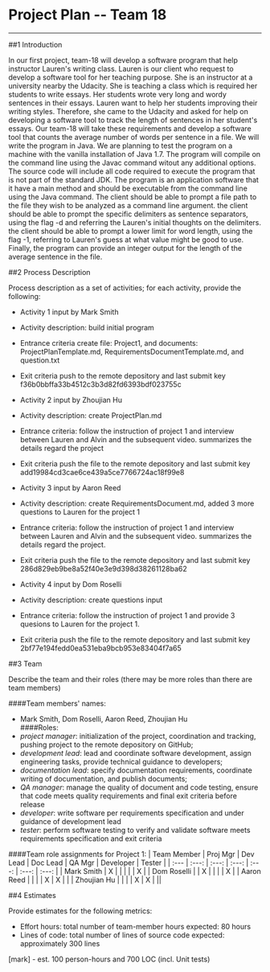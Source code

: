 # **Project Plan -- Team 18**
-------------------------
##1 Introduction

In our first project, team-18 will develop a software program that help instructor Lauren's writing class. Lauren is our client who request to develop a software tool for her teaching purpose. She is an instructor at a university nearby the Udacity. She is teaching a class which is required her students to write essays. Her students wrote very long and wordy sentences in their essays. Lauren want to help her students improving their writing styles. Therefore, she came to the Udacity and asked for help on developing a software tool to track the length of sentences in her student's essays.
Our team-18 will take these requirements and develop a software tool that counts the average number of words per sentence in a file. We will write the program in Java. We are planning to test the program on a machine with the vanilla installation of Java 1.7. The program will compile on the command line using the Javac command witout any additional options. The source code will include all code required to execute the program that is not part of the standard JDK. The program is an application software that it have a main method and should be executable from the command line using the Java command. The client should be able to prompt a file path to the file they wish to be analyzed as a command line argument. the client should be able to prompt the specific delimiters as sentence separators, using the flag -d and referring the Lauren's initial thoughts on the delimiters. the client should be able to prompt a lower limit for word length, using the flag -1, referring to Lauren's guess at what value might be good to use. Finally, the program can provide an integer output for the length of the average sentence in the file. 

##2 Process Description

Process description as a set of activities; for each activity, provide the following:

- Activity 1 input by Mark Smith
- Activity description: build initial program
- Entrance criteria create file: Project1, and documents: ProjectPlanTemplate.md, RequirementsDocumentTemplate.md, and question.txt 
- Exit criteria push to the remote depository and last submit key       
      f36b0bbffa33b4512c3b3d82fd6393bdf023755c

- Activity 2 input by Zhoujian Hu
- Activity description: create ProjectPlan.md
- Entrance criteria: follow the instruction of project 1 and interview between Lauren and Alvin and the subsequent video. summarizes the details regard the project
- Exit criteria push the file to the remote depository and last submit key
      add19984cd3cae6ce439a5ce7766724ac18f99e8     

- Activity 3 input by Aaron Reed
- Activity description: create RequirementsDocument.md, added 3 more questions to Lauren for the project 1
- Entrance criteria: follow the instruction of project 1 and interview between Lauren and Alvin and the subsequent video. summarizes the details regard the project.
- Exit criteria push the file to the remote depository and last submit key
     286d829eb9be8a52f40e3e9d398d38261128ba62      

- Activity 4 input by Dom Roselli  
- Activity description: create questions input 
- Entrance criteria: follow the instruction of project 1 and provide 3 quesions to Lauren for the project 1.
- Exit criteria push the file to the remote depository and last submit key
     2bf77e194fedd0ea531eba9bcb953e83404f7a65     
 
##3 Team

Describe the team and their roles (there may be more roles than there are team members)

####Team members' names: 
- Mark Smith, Dom Roselli, Aaron Reed, Zhoujian Hu       
####Roles: 
- *project manager*: initialization of the project, coordination and tracking, pushing project to the remote depository on GitHub;
-  *development lead*: lead and coordinate software development, assign engineering tasks, provide technical guidance to developers;
-  *documentation lead*: specify documentation requirements, coordinate writing of documentation, and publish documents;
-  *QA manager*: manage the quality of document and code testing, ensure that code meets quality requirements and final exit criteria before release
-  *developer*: write software per requirements specification and under guidance of development lead
-  *tester*: perform software testing to verify and validate software meets requirements specification and exit criteria

####Team role assignments for Project 1:
| Team Member | Proj Mgr | Dev Lead | Doc Lead | QA Mgr | Developer | Tester |
| :--- | :---: | :---: | :---: | :---: | :---: | :---: |
| Mark Smith  | X | | | | | X |
| Dom Roselli | | X | | | | X |
| Aaron Reed  | | | | X | X | |
| Zhoujian Hu | | | | X | X | ||

 

##4 Estimates

Provide estimates for the following metrics:

- Effort hours: total number of team-member hours expected: 80 hours
- Lines of code: total number of lines of source code expected: approximately 300 lines 

[mark] - est. 100 person-hours and 700 LOC (incl. Unit tests)

